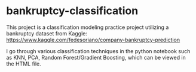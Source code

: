 # bankruptcy-classification

This project is a classification modeling practice project utilizing a bankruptcy dataset from Kaggle: https://www.kaggle.com/fedesoriano/company-bankruptcy-prediction

I go through various classification techniques in the python notebook such as KNN, PCA, Random Forest/Gradient Boosting, which can be viewed in the HTML file. 
